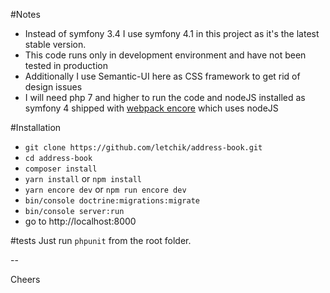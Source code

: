 #Notes
- Instead of symfony 3.4 I use symfony 4.1 in this project as it's the latest stable version. 
- This code runs only in development environment and have not been tested in production
- Additionally I use Semantic-UI here as CSS framework to get rid of design issues
- I will need php 7 and higher to run the code and nodeJS installed as symfony 4 shipped with [webpack encore](https://symfony.com/doc/current/frontend.html) which uses nodeJS

#Installation
- `git clone https://github.com/letchik/address-book.git`
- `cd address-book`
- `composer install`
- `yarn install` or `npm install`
- `yarn encore dev` or `npm run encore dev`
- `bin/console doctrine:migrations:migrate`
- `bin/console server:run`
- go to http://localhost:8000

#tests
Just run `phpunit` from the root folder.

--

Cheers
